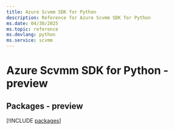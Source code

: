 ```yaml
---
title: Azure Scvmm SDK for Python
description: Reference for Azure Scvmm SDK for Python
ms.date: 04/30/2025
ms.topic: reference
ms.devlang: python
ms.service: scvmm
---
```

# Azure Scvmm SDK for Python - preview
## Packages - preview
[!INCLUDE [packages](scvmm-index.md)]